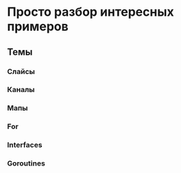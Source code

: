 # Просто разбор интересных примеров

## Темы

### Слайсы

### Каналы

### Мапы

### For

### Interfaces

### Goroutines
